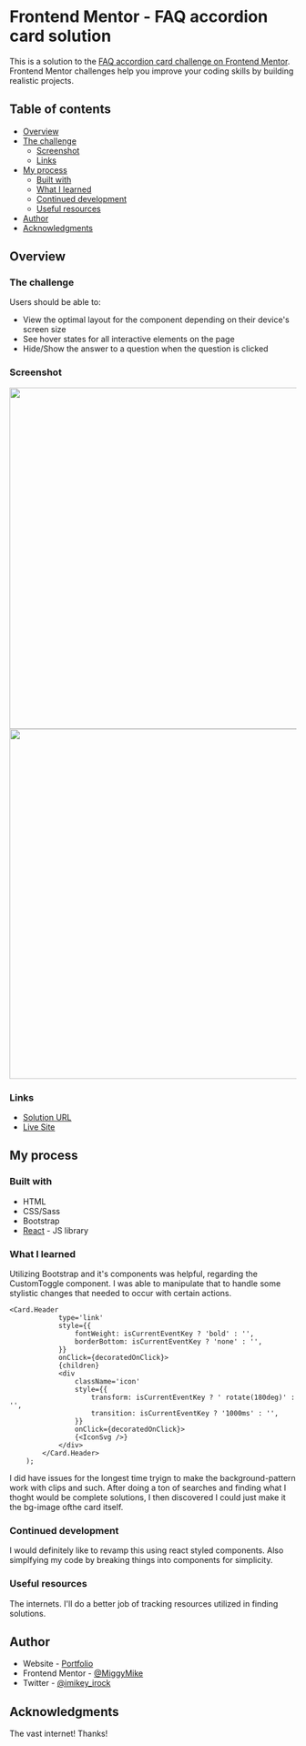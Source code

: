 # Frontend Mentor - FAQ accordion card solution

This is a solution to the [FAQ accordion card challenge on Frontend Mentor](https://www.frontendmentor.io/challenges/faq-accordion-card-XlyjD0Oam). Frontend Mentor challenges help you improve your coding skills by building realistic projects.

## Table of contents

-   [Overview](#overview)
-   [The challenge](#the-challenge)
    -   [Screenshot](#screenshot)
    -   [Links](#links)
-   [My process](#my-process)
    -   [Built with](#built-with)
    -   [What I learned](#what-i-learned)
    -   [Continued development](#continued-development)
    -   [Useful resources](#useful-resources)
-   [Author](#author)
-   [Acknowledgments](#acknowledgments)

## Overview

### The challenge

Users should be able to:

-   View the optimal layout for the component depending on their device's screen size
-   See hover states for all interactive elements on the page
-   Hide/Show the answer to a question when the question is clicked

### Screenshot

<image src='./src/images/desktop-view.png' width='600' >
<image src='./src/images/mobile-view.png' height='615'>

### Links

-   [Solution URL](https://github.com/MiggyMike/faq-accordian-card)
-   [Live Site](https://fm-faq-mjj.netlify.app)

## My process

### Built with

-   HTML
-   CSS/Sass
-   Bootstrap
-   [React](https://reactjs.org/) - JS library

### What I learned

Utilizing Bootstrap and it's components was helpful, regarding the CustomToggle component. I was able to manipulate that to handle some stylistic changes that needed to occur with certain actions.

```
<Card.Header
            type='link'
            style={{
                fontWeight: isCurrentEventKey ? 'bold' : '',
                borderBottom: isCurrentEventKey ? 'none' : '',
            }}
            onClick={decoratedOnClick}>
            {children}
            <div
                className='icon'
                style={{
                    transform: isCurrentEventKey ? ' rotate(180deg)' : '',
                    transition: isCurrentEventKey ? '1000ms' : '',
                }}
                onClick={decoratedOnClick}>
                {<IconSvg />}
            </div>
        </Card.Header>
    );
```

I did have issues for the longest time tryign to make the background-pattern work with clips and such. After doing a ton of searches and finding what I thoght would be complete solutions, I then discovered I could just make it the bg-image ofthe card itself.

### Continued development

I would definitely like to revamp this using react styled components. Also simplfying my code by breaking things into components for simplicity.

### Useful resources

The internets. I'll do a better job of tracking resources utilized in finding solutions.

## Author

-   Website - [Portfolio](https://github.com/MiggyMike)
-   Frontend Mentor - [@MiggyMike](https://www.frontendmentor.io/profile/MiggyMike)
-   Twitter - [@imikey_irock](https://www.twitter.com/imikey_irock)

## Acknowledgments

The vast internet! Thanks!
